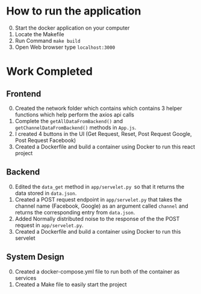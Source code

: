 # How to run the application

0. Start the docker application on your computer
1. Locate the Makefile
2. Run Command `make build`
3. Open Web browser type `localhost:3000`

# Work Completed

## Frontend 
0. Created the network folder which contains which contains 3 helper functions which help perform the axios api calls
1. Complete the `getAllDataFromBackend()` and `getChannelDataFromBackend()` methods in `App.js`.
2. I created 4 buttons in the UI (Get Request, Reset, Post Request Google, Post Request Facebook)
3.  Created a Dockerfile and build a container using Docker to run this react project

## Backend

0. Edited the `data_get` method in `app/servelet.py `so that it returns the data stored in `data.json`.
1. Created a POST request endpoint in `app/servelet.py` that takes the channel name (Facebook, Google) as an argument called `channel` and returns the corresponding entry from `data.json`.
2. Added Normally distributed noise to the response of the the POST request in `app/servelet.py`.
3. Created a Dockerfile and build a container using Docker to run this servelet

## System Design

0. Created a docker-compose.yml file to run both of the container as services
1. Created a Make file to easily start the project 